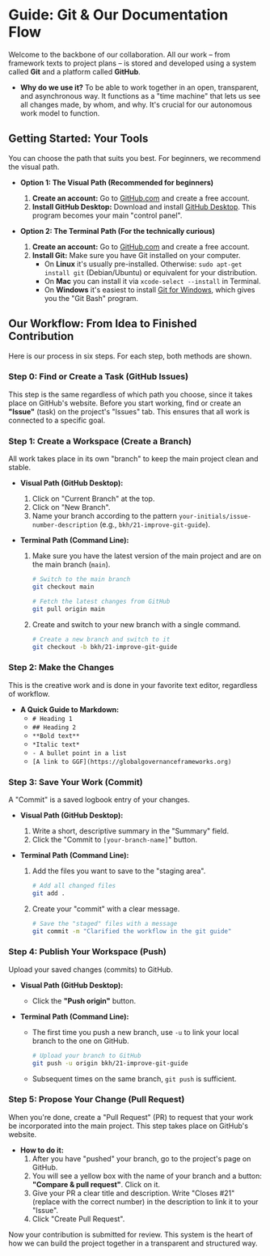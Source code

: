 <!-- This file is automatically copied from documentation/onboarding/en/foundational/git-and-documentation-flow.md -->

# **Guide: Git & Our Documentation Flow**

Welcome to the backbone of our collaboration. All our work – from framework texts to project plans – is stored and developed using a system called **Git** and a platform called **GitHub**.

* **Why do we use it?** To be able to work together in an open, transparent, and asynchronous way. It functions as a "time machine" that lets us see all changes made, by whom, and why. It's crucial for our autonomous work model to function.

## **Getting Started: Your Tools**

You can choose the path that suits you best. For beginners, we recommend the visual path.

* **Option 1: The Visual Path (Recommended for beginners)**

  1. **Create an account:** Go to [GitHub.com](https://github.com) and create a free account.
  2. **Install GitHub Desktop:** Download and install [GitHub Desktop](https://desktop.github.com/). This program becomes your main "control panel".

* **Option 2: The Terminal Path (For the technically curious)**

  1. **Create an account:** Go to [GitHub.com](https://github.com) and create a free account.
  2. **Install Git:** Make sure you have Git installed on your computer.
     * On **Linux** it's usually pre-installed. Otherwise: `sudo apt-get install git` (Debian/Ubuntu) or equivalent for your distribution.
     * On **Mac** you can install it via `xcode-select --install` in Terminal.
     * On **Windows** it's easiest to install [Git for Windows](https://git-scm.com/download/win), which gives you the "Git Bash" program.

## **Our Workflow: From Idea to Finished Contribution**

Here is our process in six steps. For each step, both methods are shown.

### **Step 0: Find or Create a Task (GitHub Issues)**

This step is the same regardless of which path you choose, since it takes place on GitHub's website. Before you start working, find or create an **"Issue"** (task) on the project's "Issues" tab. This ensures that all work is connected to a specific goal.

### **Step 1: Create a Workspace (Create a Branch)**

All work takes place in its own "branch" to keep the main project clean and stable.

* **Visual Path (GitHub Desktop):**

  1. Click on "Current Branch" at the top.
  2. Click on "New Branch".
  3. Name your branch according to the pattern `your-initials/issue-number-description` (e.g., `bkh/21-improve-git-guide`).

* **Terminal Path (Command Line):**

  1. Make sure you have the latest version of the main project and are on the main branch (`main`).
     ```bash
     # Switch to the main branch
     git checkout main

     # Fetch the latest changes from GitHub
     git pull origin main
     ```
  2. Create and switch to your new branch with a single command.
     ```bash
     # Create a new branch and switch to it
     git checkout -b bkh/21-improve-git-guide
     ```

### **Step 2: Make the Changes**

This is the creative work and is done in your favorite text editor, regardless of workflow.

* **A Quick Guide to Markdown:**
  * `# Heading 1`
  * `## Heading 2`
  * `**Bold text**`
  * `*Italic text*`
  * `- A bullet point in a list`
  * `[A link to GGF](https://globalgovernanceframeworks.org)`

### **Step 3: Save Your Work (Commit)**

A "Commit" is a saved logbook entry of your changes.

* **Visual Path (GitHub Desktop):**

  1. Write a short, descriptive summary in the "Summary" field.
  2. Click the "Commit to `[your-branch-name]`" button.

* **Terminal Path (Command Line):**

  1. Add the files you want to save to the "staging area".
     ```bash
     # Add all changed files
     git add .
     ```
  2. Create your "commit" with a clear message.
     ```bash
     # Save the "staged" files with a message
     git commit -m "Clarified the workflow in the git guide"
     ```

### **Step 4: Publish Your Workspace (Push)**

Upload your saved changes (commits) to GitHub.

* **Visual Path (GitHub Desktop):**

  * Click the **"Push origin"** button.

* **Terminal Path (Command Line):**

  * The first time you push a new branch, use `-u` to link your local branch to the one on GitHub.
    ```bash
    # Upload your branch to GitHub
    git push -u origin bkh/21-improve-git-guide
    ```
  * Subsequent times on the same branch, `git push` is sufficient.

### **Step 5: Propose Your Change (Pull Request)**

When you're done, create a "Pull Request" (PR) to request that your work be incorporated into the main project. This step takes place on GitHub's website.

* **How to do it:**
  1. After you have "pushed" your branch, go to the project's page on GitHub.
  2. You will see a yellow box with the name of your branch and a button: **"Compare & pull request"**. Click on it.
  3. Give your PR a clear title and description. Write "Closes #21" (replace with the correct number) in the description to link it to your "Issue".
  4. Click "Create Pull Request".

Now your contribution is submitted for review. This system is the heart of how we can build the project together in a transparent and structured way.
